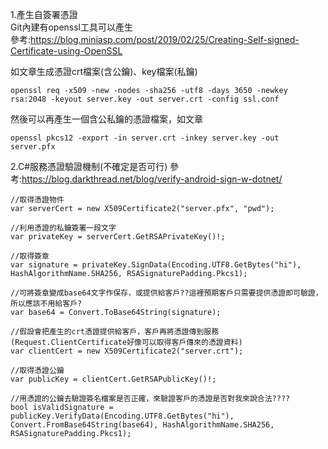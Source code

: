 1.產生自簽署憑證  
Git內建有openssl工具可以產生  
參考:https://blog.miniasp.com/post/2019/02/25/Creating-Self-signed-Certificate-using-OpenSSL

如文章生成憑證crt檔案(含公鑰)、key檔案(私鑰)
```
openssl req -x509 -new -nodes -sha256 -utf8 -days 3650 -newkey rsa:2048 -keyout server.key -out server.crt -config ssl.conf
```
然後可以再產生一個含公私鑰的憑證檔案，如文章
```
openssl pkcs12 -export -in server.crt -inkey server.key -out server.pfx
```

2.C#服務憑證驗證機制(不確定是否可行)
參考:https://blog.darkthread.net/blog/verify-android-sign-w-dotnet/
```
//取得憑證物件
var serverCert = new X509Certificate2("server.pfx", "pwd");

//利用憑證的私鑰簽署一段文字
var privateKey = serverCert.GetRSAPrivateKey()!;

//取得簽章
var signature = privateKey.SignData(Encoding.UTF8.GetBytes("hi"), HashAlgorithmName.SHA256, RSASignaturePadding.Pkcs1);

//可將簽章變成base64文字作保存，或提供給客戶??這裡預期客戶只需要提供憑證即可驗證，所以應該不用給客戶?
var base64 = Convert.ToBase64String(signature);

//假設會把產生的crt憑證提供給客戶，客戶再將憑證傳到服務(Request.ClientCertificate好像可以取得客戶傳來的憑證資料)
var clientCert = new X509Certificate2("server.crt");

//取得憑證公鑰
var publicKey = clientCert.GetRSAPublicKey()!;

//用憑證的公鑰去驗證簽名檔案是否正確，來驗證客戶的憑證是否對我來說合法????
bool isValidSignature = publicKey.VerifyData(Encoding.UTF8.GetBytes("hi"), Convert.FromBase64String(base64), HashAlgorithmName.SHA256, RSASignaturePadding.Pkcs1);
```
